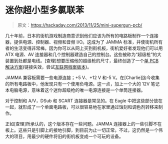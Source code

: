 # 迷你超小型多氯联苯

> 原文：<https://hackaday.com/2013/11/25/mini-supergun-pcb/>

几十年前，日本的街机游戏制造商意识到他们应该为所有的电路板制作一个连接器，提供电源、控制器、视频和音频 I/O。这成为了 JAMMA 标准，并使街机所有者的生活变得非常棒。因为你可以从网上买到街机板，街机爱好者发现他们可以用 ATX 电源、AV 连接器和几个控制器建造自己的控制台。这些被称为“超级枪”的大装置到处都是电线。[查理]想要压缩他的超级枪的尺寸，最终创造了一个[单 PCB 解决方案](http://www.moop.org.uk/index.php/2013/11/24/the-minigun-a-mini-super-gun/)(链接失效，尝试[互联网档案版本](https://web.archive.org/web/20131127004638/http://www.moop.org.uk/index.php/2013/11/24/the-minigun-a-mini-super-gun/))。

JAMMA 兼容板需要一些电源连接；+5 V、+12 V 和-5 V。在[Charlie]迄今收集的所有电路板中，他发现只有一个使用负电源。这一点，加上一个大的 12V 笔记本电脑电源，意味着这个迷你超级枪的唯一电源连接是一个单筒连接器。

对于控制和 A/V，DSub 和 SCART 连接器是常见的。在 Eagle 中把这些部分放在一起，就形成了一个单面电路板，可以很容易地在家里通过蚀刻和调色剂转移来制作。

正如[查理]所承认的，这个版本存在一些问题。JAMMA 连接器上的一些引脚不在板上。这些只是引脚上的接地引脚，到目前为止一切正常。不过，这仍然是一个伟大的项目，用最少的硬件将旧的街机板变成一个可玩的设备。
